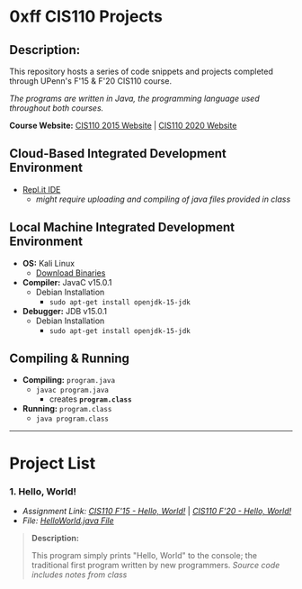 # **0xff CIS110 Projects**

## Description:
This repository hosts a series of code snippets and projects completed through UPenn's F'15 & F'20 CIS110 course.

*The programs are written in Java, the programming language used throughout both courses.*

**Course Website:** [CIS110 2015 Website](https://www.cis.upenn.edu/~cis110/15fa/) | [CIS110 2020 Website](https://www.seas.upenn.edu/~cis110/20fa/)

## Cloud-Based Integrated Development Environment
* [Repl.it IDE](https://repl.it/)
   * *might require uploading and compiling of java files provided in class*

## Local Machine Integrated Development Environment
* **OS:** Kali Linux
    * [Download Binaries](https://cdimage.kali.org/)
* **Compiler:** JavaC v15.0.1
    * Debian Installation
         * `sudo apt-get install openjdk-15-jdk`
* **Debugger:** JDB v15.0.1
    * Debian Installation
         * `sudo apt-get install openjdk-15-jdk`
         
## Compiling & Running
* **Compiling:** `program.java`
   * `javac program.java`
      * creates **`program.class`**
* **Running:** `program.class`
   * `java program.class`
------------------------------------

# **Project List**
### **1. Hello, World!**
* *Assignment Link: [CIS110 F'15 - Hello, World!](https://www.cis.upenn.edu/~cis110/15fa/hw/hw00/hello.html)* | *[CIS110 F'20 - Hello, World!](https://www.seas.upenn.edu/~cis110/current/homework/hello_world.html)*
* *File: [HelloWorld.java File](Projects/1.%20Hello%20World/HelloWorld.java)*
> **Description:**
>
> This program simply prints "Hello, World" to the console; the traditional first program written by new programmers.
> *Source code includes notes from class*
